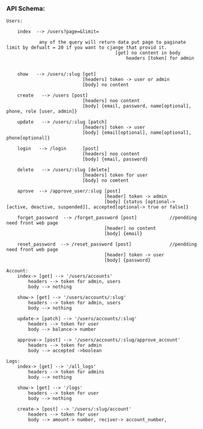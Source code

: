 ### API Schema:
        
    Users:

        index  --> /users?page=&limit= 

                any of the query will return data put page to paginate limit by defualt = 20 if you want to cjange that provid it.
                                            [get] no content in body
                                                headers [token] for admin
                                            

        show   --> /users/:slug [get] 
                                [headers] token -> user or admin
                                [body] no content        

        create   --> /users [post] 
                                [headers] noo content
                                [body] {email, password, name[optional], phone, role [user, admin]}

        update   --> /users/:slug [patch] 
                                [headers] token -> user
                                [body] {email[optional], name[optional], phone[optional]}

        login   --> /login      [post] 
                                [headers] noo content
                                [body] {email, password}

        delete   --> /users/:slug [delete] 
                                [headers] token for user
                                [body] no comtent

        aprove  --> /approve_user/:slug [post]
                                        [header] token -> admin
                                        [body] {status [optional-> [active, deactive, suspended]], accepted[optional-> true or false]}
        
        forget_password  --> /forget_password [post]            //pendding need front web page
                                        [header] no content
                                        [body] {email}

        reset_password  --> /reset_password [post]              //pendding need front web page
                                        [header] token -> user
                                        [body] {password}

    Account:
        index-> [get] --> '/users/accounts'
            headers --> token for admin, users
            body --> nothing

        show-> [get] --> '/users/accounts/:slug' 
            headers --> token for admin, users
            body --> nothing

        update-> [patch] --> '/users/accounts/:slug'
            headers --> token for user
            body --> balance-> number

        approve-> [post] --> '/users/accounts/:slug/approve_account'
            headers --> token for admin
            body --> accepted ->boolean
    
    Logs:
        index-> [get] --> '/all_logs'
            headers --> token for admins
            body --> nothing

        show-> [get] --> '/logs' 
            headers --> token for user
            body --> nothing

        create-> [post] --> '/users/:slug/account'
            headers --> token for user
            body --> amount-> number, reciver-> account_number, 
            
            
